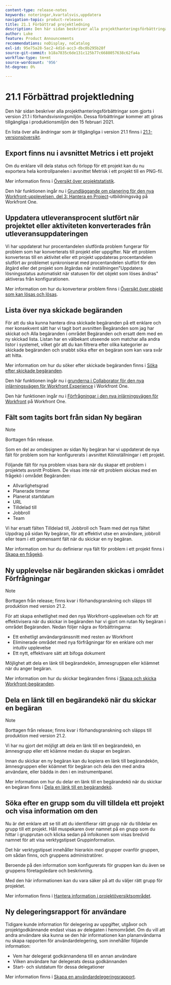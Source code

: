 ```yaml
---
content-type: release-notes
keywords: noteringar,kvartalsvis,uppdatera
navigation-topic: product-releases
title: 21.1 Förbättrad projektledning
description: Den här sidan beskriver alla projekthanteringsförbättringar som gjorts i version 21.1 i förhandsvisningsmiljön. Dessa förbättringar kommer att göras tillgängliga i produktionsmiljön den 15 februari 2021.
author: Luke
feature: Product Announcements
recommendations: noDisplay, noCatalog
exl-id: 95e75a28-5ac2-4d1d-acc3-dbc0b295b28f
source-git-commit: b18a7835c6de131c125b77c6688057638c62fa4a
workflow-type: tm+mt
source-wordcount: '956'
ht-degree: 0%

---
```


# 21.1 Förbättrad projektledning

Den här sidan beskriver alla projekthanteringsförbättringar som gjorts i version 21.1 i förhandsvisningsmiljön. Dessa förbättringar kommer att göras tillgängliga i produktionsmiljön den 15 februari 2021.

En lista över alla ändringar som är tillgängliga i version 21.1 finns i [21.1-versionsöversikt](../../../product-announcements/product-releases/21.1-release-activity/21-1-release-overview.md).

## Export finns nu i avsnittet Metrics i ett projekt

Om du enklare vill dela status och förlopp för ett projekt kan du nu exportera hela kontrollpanelen i avsnittet Metrisk i ett projekt till en PNG-fil.

Mer information finns i [Översikt över projektstatistik](../../../manage-work/projects/manage-projects/project-metrics.md).

Den här funktionen ingår nu i [Grundläggande om planering för den nya Workfront-upplevelsen, del 3: Hantera en Project](https://experienceleague.adobe.com/sv/docs/workfront-learn/tutorials-workfront/home)-utbildningsväg på Workfront One.

## Uppdatera utleveransprocent slutfört när projektet eller aktiviteten konverterades från utleveransuppdateringen

Vi har uppdaterat hur procentandelen slutförda problem fungerar för problem som har konverterats till projekt eller uppgifter. När ett problem konverteras till en aktivitet eller ett projekt uppdateras procentandelen slutfört av problemet synkroniserat med procentandelen slutfört för den åtgärd eller det projekt som åtgärdas när inställningen&quot;Uppdatera lösningsstatus automatiskt när statusen för det objekt som löses ändras&quot; aktiveras från konfigurationen.

Mer information om hur du konverterar problem finns i [Översikt över objekt som kan lösas och lösas](../../../manage-work/issues/convert-issues/resolving-and-resolvable-objects.md).

## Lista över nya skickade begäranden

För att du ska kunna hantera dina skickade begäranden på ett enklare och mer konsekvent sätt har vi tagit bort avsnitten Begäranden som jag har skickat och Alla begäranden i området Begäranden och ersatt dem med en ny skickad lista. Listan har en välbekant utseende som matchar alla andra listor i systemet, vilket gör att du kan filtrera efter olika kategorier av skickade begäranden och snabbt söka efter en begäran som kan vara svår att hitta.

Mer information om hur du söker efter skickade begäranden finns i [Söka efter skickade begäranden](../../../manage-work/requests/create-requests/locate-submitted-requests.md).

Den här funktionen ingår nu i [grunderna i Collaborator för den nya inlärningsvägen för Workfront Experience](https://experienceleague.adobe.com/sv/docs/workfront-learn/tutorials-workfront/manage-work/issues-requests/make-a-request) i Workfront One.

Den här funktionen ingår nu i [Förfrågningar i den nya inlärningsvägen för Workfront](https://experienceleague.adobe.com/sv/docs/workfront-learn/tutorials-workfront/manage-work/request-queues/understand-request-queues) på Workfront One.

## Fält som tagits bort från sidan Ny begäran

>[!NOTE]
>
>Borttagen från release.

Som en del av omdesignen av sidan Ny begäran har vi uppdaterat de nya fält för problem som har konfigurerats i avsnittet Köinställningar i ett projekt.

Följande fält för nya problem visas bara när du skapar ett problem i projektets avsnitt Problem. De visas inte när ett problem skickas med en frågekö i området Begäranden:

* Allvarlighetsgrad
* Planerade timmar
* Planerat startdatum
* URL
* Tilldelad till
* Jobbroll
* Team

Vi har ersatt fälten Tilldelad till, Jobbroll och Team med det nya fältet Uppdrag på sidan Ny begäran, för att effektivt utse en användare, jobbroll eller team i ett gemensamt fält när du skickar en ny begäran.

Mer information om hur du definierar nya fält för problem i ett projekt finns i [Skapa en frågekö](../../../manage-work/requests/create-and-manage-request-queues/create-request-queue.md).

## Ny upplevelse när begäranden skickas i området Förfrågningar

>[!NOTE]
>
>Borttagen från release; finns kvar i förhandsgranskning och släpps till produktion med version 21.2.

För att skapa enhetlighet med den nya Workfront-upplevelsen och för att effektivisera när du skickar in begäranden har vi gjort om rutan Ny begäran i området Begäranden. Nedan följer några av förbättringarna:

* Ett enhetligt användargränssnitt med resten av Workfront
* Eliminerade området med nya förfrågningar för en enklare och mer intuitiv upplevelse
* Ett nytt, effektivare sätt att bifoga dokument

Möjlighet att dela en länk till begärandekön, ämnesgruppen eller köämnet när du anger begäran.

Mer information om hur du skickar begäranden finns i [Skapa och skicka Workfront-begäranden](/help/quicksilver/manage-work/requests/create-requests/create-submit-requests.md).

## Dela en länk till en begärandekö när du skickar en begäran

>[!NOTE]
>
>Borttagen från release; finns kvar i förhandsgranskning och släpps till produktion med version 21.2.

Vi har nu gjort det möjligt att dela en länk till en begärandekö, en ämnesgrupp eller ett köämne medan du skapar en begäran.

Innan du skickar en ny begäran kan du kopiera en länk till begärandekön, ämnesgruppen eller köämnet för begäran och dela den med andra användare, eller bädda in den i en instrumentpanel.

Mer information om hur du delar en länk till en begärandekö när du skickar en begäran finns i [Dela en länk till en begärandekö](../../../manage-work/requests/create-requests/share-link-to-request-queue.md).

## Söka efter en grupp som du vill tilldela ett projekt och visa information om den

Nu är det enklare att se till att du identifierar rätt grupp när du tilldelar en grupp till ett projekt. Håll muspekaren över namnet på en grupp som du hittar i grupprutan och klicka sedan på infoikonen som visas bredvid namnet för att visa verktygstipset Gruppinformation.

Det här verktygstipset innehåller hierarkin med grupper ovanför gruppen, om sådan finns, och gruppens administratörer.

Beroende på den information som konfigurerats för gruppen kan du även se gruppens företagsledare och beskrivning.

Med den här informationen kan du vara säker på att du väljer rätt grupp för projektet.

Mer information finns i [Hantera information i projektöversiktsområdet](../../../manage-work/projects/manage-projects/understand-project-overview-area.md).

## Ny delegeringsrapport för användare

Tidigare kunde information för delegering av uppgifter, utgåvor och projektgodkännande endast visas av delegaten i hemområdet. Om du vill att andra användare ska kunna se den här informationen kan plananvändarna nu skapa rapporten för användardelegering, som innehåller följande information:

* Vem har delegerat godkännandena till en annan användare
* Vilken användare har delegerats dessa godkännanden
* Start- och slutdatum för dessa delegationer

Mer information finns i [Skapa en användardelegeringsrapport](../../../reports-and-dashboards/reports/creating-and-managing-reports/create-user-delegation-report.md).
